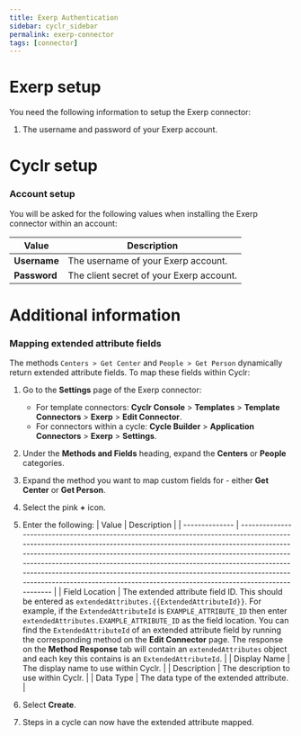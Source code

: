 ```yaml
---
title: Exerp Authentication
sidebar: cyclr_sidebar
permalink: exerp-connector
tags: [connector]
---
```


# Exerp setup

You need the following information to setup the Exerp connector:

1. The username and password of your Exerp account.

# Cyclr setup

### Account setup

You will be asked for the following values when installing the Exerp connector within an account:

| Value        | Description                              |
| ------------ | ---------------------------------------- |
| **Username** | The username of your Exerp account.      |
| **Password** | The client secret of your Exerp account. |

# Additional information

### Mapping extended attribute fields

The methods `Centers > Get Center` and `People > Get Person` dynamically return extended attribute fields. To map these fields within Cyclr:

1. Go to the **Settings** page of the Exerp connector:
    - For template connectors: **Cyclr Console** > **Templates** > **Template Connectors** > **Exerp** > **Edit Connector**.
    - For connectors within a cycle: **Cycle Builder** > **Application Connectors** > **Exerp** > **Settings**.
2. Under the **Methods and Fields** heading, expand the **Centers** or **People** categories.
3. Expand the method you want to map custom fields for - either **Get Center** or **Get Person**.
4. Select the pink **+** icon.
5. Enter the following:
   | Value | Description |
   | -------------- | ---------------------------------------------------------------------------------------------------------------------------------------------------------------------------------------------------------------------------------------------------------------------------------------------------------------------------------------------------------------------------------------------------------------------------------------------------------------------------------- |
   | Field Location | The extended attribute field ID. This should be entered as `extendedAttributes.{{ExtendedAttributeId}}`. For example, if the `ExtendedAttributeId` is `EXAMPLE_ATTRIBUTE_ID` then enter `extendedAttributes.EXAMPLE_ATTRIBUTE_ID` as the field location. You can find the `ExtendedAttributeId` of an extended attribute field by running the corresponding method on the **Edit Connector** page. The response on the **Method Response** tab will contain an `extendedAttributes` object and each key this contains is an `ExtendedAttributeId`. |
   | Display Name | The display name to use within Cyclr. |
   | Description | The description to use within Cyclr. |
   | Data Type | The data type of the extended attribute. |

6. Select **Create**.
7. Steps in a cycle can now have the extended attribute mapped.

